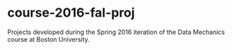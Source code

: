 # course-2016-fal-proj
Projects developed during the Spring 2016 iteration of the Data Mechanics course at Boston University.
